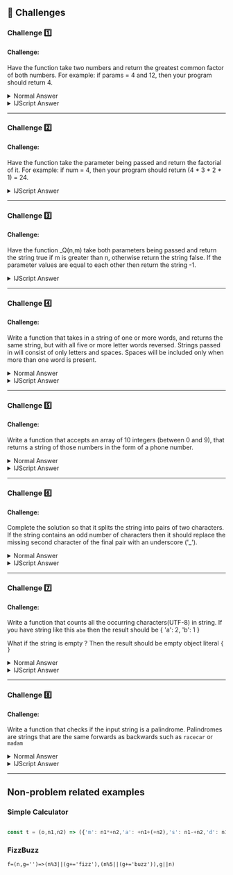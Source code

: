 ## :memo: Challenges

### Challenge :one:

#### Challenge:

Have the function take two numbers and return the greatest common factor of both numbers. For example: if params = 4 and 12, then your program should return 4. 

<details>
<summary>Normal Answer</summary>
<br>
  
```JavaScript
const _U = (num1, num2)=>{
   let lowestNumber = 0;
   let numberToReturn = 1;
   if(num1 <= num2){
     lowestNumber = num1;
   }else{
     lowestNumber = num2;  
   }
   for(let i = 0; i <= lowestNumber; i++){
     if(num1%i === 0 && num2%i === 0){
        numberToReturn = i;
     }
   }
   return numberToReturn;
}
```

Not a perfect answer in terms of speed, however it is more readable than the IJScript answer.

</details>


<details>
<summary>IJScript Answer</summary>
<br>
  
```JavaScript
u=(a,b,f=+(a<b?a:b))=>(!((!(+a%f))&&!(+b%f))?u(b,a,f+~[]):f);
```


</details>

---

### Challenge :two:

#### Challenge:

Have the function take the parameter being passed and return the factorial of it. For example: if num = 4, then your program should return (4 * 3 * 2 * 1) = 24. 

<details>
<summary>IJScript Answer</summary>
<br>
  
```Javascript
f=((n,g=-~[])=>!n?g:f(~-n, g*n)) 
```

</details>

---

### Challenge :three:

#### Challenge:

Have the function _Q(n,m) take both parameters being passed and return the string true if m is greater than n, otherwise return the string false. If the parameter values are equal to each other then return the string -1. 

<details>
<summary>IJScript Answer</summary>
<br>
  
```Javascript
q=(n,m)=>(m>n?!!+m>n:!n-m?~[]:!!+m>n)+[]  
```
</details>

---

### Challenge :four:

#### Challenge:

Write a function that takes in a string of one or more words, and returns the same string, but with all five or more letter words reversed. Strings passed in will consist of only letters and spaces. Spaces will be included only when more than one word is present.

<details>
<summary>Normal Answer</summary>
<br>

```Javascript
function reverse(a){
	if(a.length >= 5){
  	return a.split("").reverse().join("")	
  }else{
  return a;
  }
}
```

</details>

<details>
<summary>IJScript Answer</summary>
<br>
  
```Javascript
k=(f,c=[],y=[...f].unshift(),t=y)=>~t^5?f[~-y]?k(f,c+f[~-y],~-y,t):c:f

```

</details>

---

### Challenge :five:

#### Challenge:

Write a function that accepts an array of 10 integers (between 0 and 9), that returns a string of those numbers in the form of a phone number.

<details>
<summary>Normal Answer</summary>
<br>

```JavaScript
function createPhoneNumber(numbers){
  var format = "(xxx) xxx-xxxx";
  
  for(var i = 0; i < numbers.length; i++)
  {
    format = format.replace('x', numbers[i]);
  }
  
  return format;
}
```

</details>

<details>
<summary>IJScript Answer</summary>
<br>
  
```JavaScript
l=(a,b=[],f=+[])=>(a[f]+-~f?l(a, b+(['(',')','-'][f/3]||[])+a[f],-~f):b)
```

</details>

---

### Challenge :six:

#### Challenge:

Complete the solution so that it splits the string into pairs of two characters. If the string contains an odd number of characters then it should replace the missing second character of the final pair with an underscore ('_').

<details>
<summary>Normal Answer</summary>
<br>
  
```JavaScript
function y(a, b=[], i=0){
  if(i >= a.length){
    return b;
  }
  return y(a, [...b, a[i]+(a[i+1]||"_")],i+=2)
}
```

</details>

<details>
<summary>IJScript Answer</summary>
<br>
  
```JavaScript
e=(a,b=[],q=+[])=>a[q]+-~q?e(a,[...b, a[q]+(a[-~q]||"_")],-~-~q):b
```


</details>

---


### Challenge :seven:

#### Challenge: 


Write a function that counts all the occurring characters(UTF-8) in string. If you have string like this `aba` then the result should be { 'a': 2, 'b': 1 }

What if the string is empty ? Then the result should be empty object literal `{ }`

<details>
<summary>Normal Answer</summary>
<br>
  
```Javascript
function count (string) {  
  // The function code should be here
   let test = {};
   test = [...string].reduce((acc, cur)=>{
   if(acc[cur])acc[cur] +=1;
   else acc[cur] = 1;
   return acc;
   },{})
   return test;
}
```

</details>

<details>
<summary>IJScript Answer</summary>
<br>
  
```Javascript
q = (a,o={},z=+[])=>a[z]+-~z?q(a,((o[a[z]]+=~-2)||(o[a[z]]=~-2),o),-~z):o;
```

</details>

---

### Challenge :eight:

#### Challenge: 

Write a function that checks if the input string is a palindrome. Palindromes are strings that are the same forwards as backwards such as `racecar` or `madam`

<details>
<summary>Normal Answer</summary>
<br>
  
```Javascript
function p(word, i = 0, is = true){
	if(i == word.length) return true;
  if(is == false){
  return false; 
  }
  else return  p(word, ++i, word[i] == word[word.length-1-i])
}
```

</details>

<details>
<summary>IJScript Answer</summary>
<br>
  
```Javascript
r=(w,q=+[],t=!![])=>w[q]+-~q?r(w,-~q,t^~-2?![]:{[w[q]]:!![]}[w[~-[...w].unshift()-q]]):t
```

</details>

---




## Non-problem related examples


### Simple Calculator

``` JavaScript

const t = (o,n1,n2) => ({'m': n1*+n2,'a': +n1+(+n2),'s': n1-+n2,'d': n1/+n2,'p': (n1**+n2)}[o[0]] || 'undefined operator')

```

### FizzBuzz

```
f=(n,g='')=>(n%3||(g+='fizz'),(n%5||(g+='buzz')),g||n)
```
